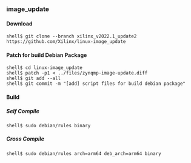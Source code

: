 ### image_update

#### Download

```console
shell$ git clone --branch xilinx_v2022.1_update2 https://github.com/Xilinx/linux-image_update
```

#### Patch for build Debian Package

```console
shell$ cd linux-image_update
shell$ patch -p1 < ../files/zynqmp-image-update.diff
shell$ git add --all
shell$ git commit -m "[add] script files for build debian package"
```

#### Build

##### Self Compile

```console
shell$ sudo debian/rules binary
```

##### Cross Compile

```console
shell$ sudo debian/rules arch=arm64 deb_arch=arm64 binary
```
